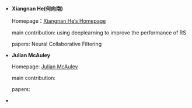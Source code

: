 - **Xiangnan He(何向南)**

  Homepage：[Xiangnan He‘s Homepage](https://link.zhihu.com/?target=http%3A//www.comp.nus.edu.sg/~xiangnan/)

  main contribution: using deeplearning to improve the performance of RS

  papers: Neural Collaborative Filtering 

- **Julian McAuley**

  Homepage: [Julian McAuley](https://cseweb.ucsd.edu/~jmcauley/)

  main contribution:

  papers:

- 



